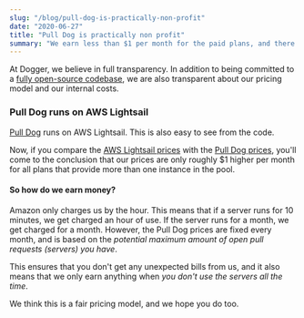 ```yaml
---
slug: "/blog/pull-dog-is-practically-non-profit"
date: "2020-06-27"
title: "Pull Dog is practically non profit"
summary: "We earn less than $1 per month for the paid plans, and there is a free plan available as well."
---
```


At Dogger, we believe in full transparency. In addition to being committed to a <a target="_blank" rel="nofollow" href="https://github.com/dogger">fully open-source codebase<a>, we are also transparent about our pricing model and our internal costs.

### Pull Dog runs on AWS Lightsail
<a href="/blog/pull-dog-automatic-docker-test-environments-for-pull-requests" target="_blank">Pull Dog</a> runs on AWS Lightsail. This is also easy to see from the code. 

Now, if you compare the <a target="_blank" rel="nofollow" href="https://aws.amazon.com/lightsail/pricing">AWS Lightsail prices</a> with the <a href="/#pull-dog">Pull Dog prices</a>, you'll come to the conclusion that our prices are only roughly $1 higher per month for all plans that provide more than one instance in the pool.

#### So how do we earn money?
Amazon only charges us by the hour. This means that if a server runs for 10 minutes, we get charged an hour of use. If the server runs for a month, we get charged for a month. However, the Pull Dog prices are fixed every month, and is based on the *potential maximum amount of open pull requests (servers) you have*.

This ensures that you don't get any unexpected bills from us, and it also means that we only earn anything when *you don't use the servers all the time*. 

We think this is a fair pricing model, and we hope you do too.